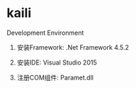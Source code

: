 # kaili

Development Environment

1. 安装Framework: .Net Framework 4.5.2

2. 安装IDE: Visual Studio 2015

3. 注册COM组件: Paramet.dll